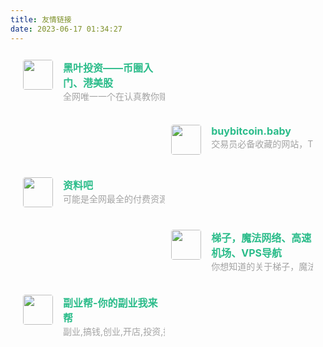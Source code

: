 ```yaml
---
title: 友情链接
date: 2023-06-17 01:34:27
---
```


<div class="post-body">
   <div id="links">
      <style>
         .links-content{
         margin-top:1rem;
         }
         .link-navigation::after {
         content: " ";
         display: block;
         clear: both;
         }
         .card {
         width: 45%;
         font-size: 1rem;
         padding: 10px 20px;
         border-radius: 4px;
         transition-duration: 0.15s;
         margin-bottom: 1rem;
         display:flex;
         }
         .card:nth-child(odd) {
         float: left;
         }
         .card:nth-child(even) {
         float: right;
         }
         .card:hover {
         transform: scale(1.1);
         box-shadow: 0 2px 6px 0 rgba(0, 0, 0, 0.12), 0 0 6px 0 rgba(0, 0, 0, 0.04);
         }
         .card a {
         border:none;
         }
         .card .ava {
         width: 3rem!important;
         height: 3rem!important;
         margin:0!important;
         margin-right: 1em!important;
         border-radius:4px;
         }
         .card .card-header {
         font-style: italic;
         overflow: hidden;
         width: 100%;
         }
         .card .card-header a {
         font-style: normal;
         color: #2bbc8a;
         font-weight: bold;
         text-decoration: none;
         }
         .card .card-header a:hover {
         color: #d480aa;
         text-decoration: none;
         }
         .card .card-header .info {
         font-style:normal;
         color:#a3a3a3;
         font-size:14px;
         min-width: 0;
         overflow: hidden;
         white-space: nowrap;
         }
      </style>
      <div class="links-content">
         <div class="link-navigation">
            <div class="card">
                  <img class="ava" src="https://gcore.jsdelivr.net/gh/btcltceth/blogassets@latest/c/img/bi-logo.png" />
                  <div class="card-header">
                     <div>
                        <a href="https://heiyetouzi.xyz">黑叶投资——币圈入门、港美股</a>
                     </div>
                     <div class="info">全网唯一一个在认真教你赚钱的币圈入门教程</div>
                  </div>
               </div>
            </div>
            <div class="card">
                  <img class="ava" src="https://buybitcoin.baby/logo.png" />
                  <div class="card-header">
                     <div>
                        <a href="https://buybitcoin.baby/zh">buybitcoin.baby</a>
                     </div>
                     <div class="info">交易员必备收藏的网站，Tony滚仓心法，2万做单做到2000万的秘密，迈向A8，A9大门的钥匙。</div>
                  </div>
               </div>
            </div>
            <div class="card">
                  <img class="ava" src="https://ziliaoba.github.io/logo.gif" />
                  <div class="card-header">
                     <div>
                        <a href="https://buybitcoin.baby/zh">资料吧</a>
                     </div>
                     <div class="info">可能是全网最全的付费资源免费下载网站(永久限免),全是外面VIP付费卖课的教程，内容涵盖副业、在家兼职、投资策略、公务员备考资料、少儿编程课程、学英语资源等。</div>
                  </div>
               </div>
            </div>
            <div class="card">
               <img class="ava" src="https://gcore.jsdelivr.net/gh/btcltceth/blogassets@latest/c/img/ssa-favicon.ico" />
               <div class="card-header">
                  <div>
                     <a href="https://shuziren.github.io/ssrvps/">梯子，魔法网络、高速机场、VPS导航</a>
                  </div>
                  <div class="info">你想知道的关于梯子，魔法网络、高速机场、VPS导航，无广告</div>
               </div>
            </div>
            <div class="card">
               <img class="ava" src="https://fuyebang.vip/favicon.ico" />
               <div class="card-header">
                  <div>
                     <a href="https://fuyebang.vip/">副业帮-你的副业我来帮</a>
                  </div>
                  <div class="info">副业,搞钱,创业,开店,投资,搞钱女孩,兼职,虚拟商品,财富自由,创业项目,创业教程,电商,摆摊</div>
               </div>
            </div>
      </div>
   </div>
</div>